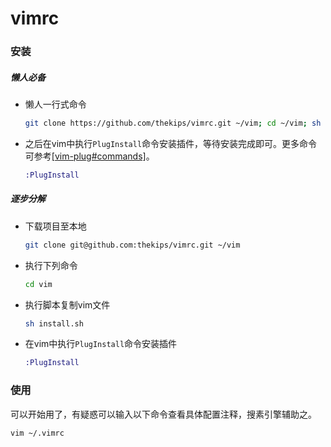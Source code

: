 # vimrc

### 安装

##### 懒人必备

- 懒人一行式命令

  ```bash
  git clone https://github.com/thekips/vimrc.git ~/vim; cd ~/vim; sh install.sh;
  ```

- 之后在vim中执行`PlugInstall`命令安装插件，等待安装完成即可。更多命令可参考[[vim-plug#commands]](https://github.com/junegunn/vim-plug#commands)。

  ```ex
  :PlugInstall
  ```

##### 逐步分解

- 下载项目至本地

  ```bash
  git clone git@github.com:thekips/vimrc.git ~/vim
  ```

- 执行下列命令

  ```bash
  cd vim
  ```

- 执行脚本复制vim文件

  ```bash
  sh install.sh
  ```

- 在vim中执行`PlugInstall`命令安装插件

  ```ex
  :PlugInstall
  ```

### 使用

可以开始用了，有疑惑可以输入以下命令查看具体配置注释，搜素引擎辅助之。

```bash
vim ~/.vimrc
```

